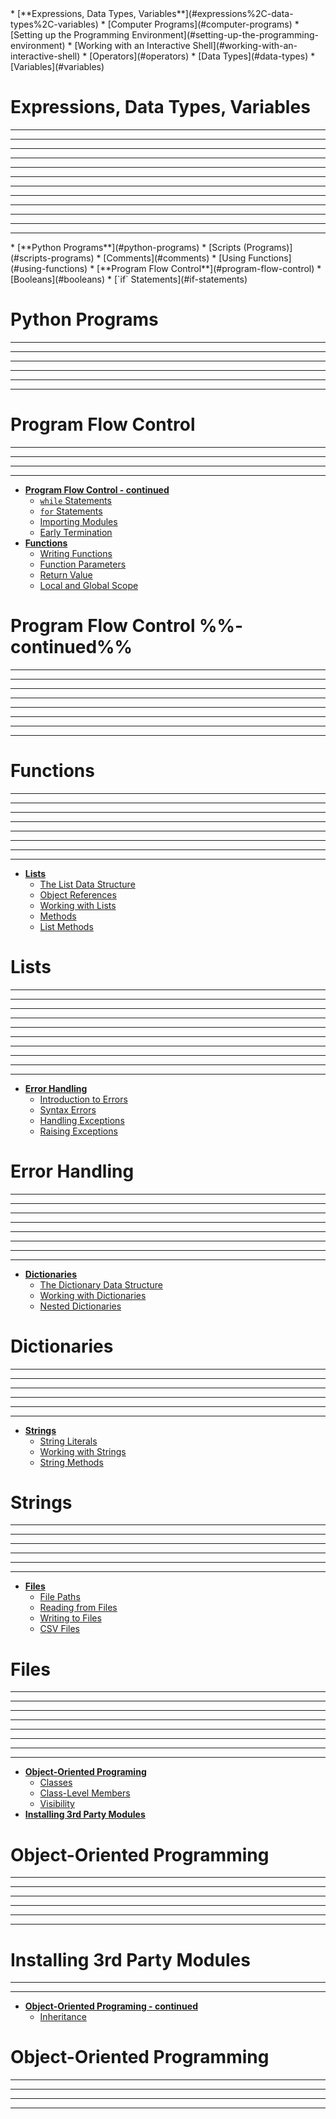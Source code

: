 <div id="week1">
* [**Expressions, Data Types, Variables**](#expressions%2C-data-types%2C-variables)
  * [Computer Programs](#computer-programs)
  * [Setting up the Programming Environment](#setting-up-the-programming-environment)
  * [Working with an Interactive Shell](#working-with-an-interactive-shell)
  * [Operators](#operators)
  * [Data Types](#data-types)
  * [Variables](#variables)

# Expressions, Data Types, Variables

<include src="../programming/programs/text.md" /><hr><hr>
<include src="../programming/environment/text.md" /><hr><hr>
<include src="../programming/shell/text.md" /><hr><hr>
<include src="../programming/operators/text.md" /><hr><hr>
<include src="../programming/types/text.md" /><hr><hr>
<include src="../programming/variables/text.md" /><hr><hr>
</div>
<div id="week2">
* [**Python Programs**](#python-programs)
  * [Scripts (Programs)](#scripts-programs)
  * [Comments](#comments)
  * [Using Functions](#using-functions)
* [**Program Flow Control**](#program-flow-control)
  * [Booleans](#booleans)
  * [`if` Statements](#if-statements)


# Python Programs

<include src="../programming/scripts/text.md" /><hr><hr>
<include src="../programming/comments/text.md" /><hr><hr>
<include src="../programming/usingFunctions/text.md" /><hr><hr>

# Program Flow Control

<include src="../programming/booleans/text.md" /><hr><hr>
<include src="../programming/if/text.md" /><hr><hr>


</div>
<div id="week3">

* [**Program Flow Control - continued**](#program-flow-control-continued)
  * [`while` Statements](#while-statements)
  * [`for` Statements](#for-statements)
  * [Importing Modules](#importing-modules)
  * [Early Termination](#early-termination)
* [**Functions**](#functions)
  * [Writing Functions](#writing-functions)
  * [Function Parameters](#function-parameters)
  * [Return Value](#return-value)
  * [Local and Global Scope](#local-and-global-scope)

# Program Flow Control %%- continued%%

<include src="../programming/while/text.md" /><hr><hr>
<include src="../programming/for/text.md" /><hr><hr>
<include src="../programming/import/text.md" /><hr><hr>
<include src="../programming/exit/text.md" /><hr><hr>

# Functions

<include src="../programming/functions-def/text.md" /><hr><hr>
<include src="../programming/functions-parameters/text.md" /><hr><hr>
<include src="../programming/functions-return/text.md" /><hr><hr>
<include src="../programming/functions-scope/text.md" /><hr><hr>
</div>

<div id="week4">

* [**Lists**](#lists)
  * [The List Data Structure](#the-list-data-structure)
  * [Object References](#object-references)
  * [Working with Lists](#working-with-lists)
  * [Methods](#methods)
  * [List Methods](#list-methods)

# Lists

<include src="../programming/lists-intro/text.md" /><hr><hr>
<include src="../programming/objectReferences/text.md" /><hr><hr>
<include src="../programming/lists-workingWith/text.md" /><hr><hr>
<include src="../programming/methods/text.md" /><hr><hr>
<include src="../programming/lists-methods/text.md" /><hr><hr>
</div>
<div id="week5">

* [**Error Handling**](#lists)
  * [Introduction to Errors](#introdution-to-errors)
  * [Syntax Errors](#syntax-errors)
  * [Handling Exceptions](#handling-exceptions)
  * [Raising Exceptions](#raising-exceptions)


# Error Handling

<include src="../programming/errors-intro/text.md" /><hr><hr>
<include src="../programming/errors-syntax/text.md" /><hr><hr>
<include src="../programming/errors-exceptions-handling/text.md" /><hr><hr>
<include src="../programming/errors-exceptions-raising/text.md" /><hr><hr>
</div>
<div id="week6">

* [**Dictionaries**](#lists)
  * [The Dictionary Data Structure](#the-dictionary-data-structure)
  * [Working with Dictionaries](#working-with-dictionaries)
  * [Nested Dictionaries](#nested-dictionaries)


# Dictionaries

<include src="../programming/dictionaries-intro/text.md" /><hr><hr>
<include src="../programming/dictionaries-workingWith/text.md" /><hr><hr>
<include src="../programming/dictionaries-nested/text.md" /><hr><hr>
</div>
<div id="week7">

* [**Strings**](#lists)
  * [String Literals](#string-literals)
  * [Working with Strings](#working-with-strings)
  * [String Methods](#string-methods)

# Strings

<include src="../programming/strings-literals/text.md" /><hr><hr>
<include src="../programming/strings-workingWith/text.md" /><hr><hr>
<include src="../programming/strings-methods/text.md" /><hr><hr>
</div>
<div id="week8">

* [**Files**](#files)
  * [File Paths](#file-paths)
  * [Reading from Files](#reading-from-files)
  * [Writing to Files](#writing-to-files)
  * [CSV Files](#csv-files)


# Files

<include src="../programming/files-paths/text.md" /><hr><hr>
<include src="../programming/files-reading/text.md" /><hr><hr>
<include src="../programming/files-writing/text.md" /><hr><hr>
<include src="../programming/files-csv/text.md" /><hr><hr>
</div>
<div id="week9">

* [**Object-Oriented Programing**](#object-oriented-programming)
  * [Classes](#classes)
  * [Class-Level Members](#class-level-members)
  * [Visibility](#visibility)
* [**Installing 3rd Party Modules**](#installing-3rd-party-modules)

# Object-Oriented Programming

<include src="../programming/oop-classes/text.md" /><hr><hr>
<include src="../programming/oop-classLevelMembers/text.md" /><hr><hr>
<include src="../programming/oop-visibility/text.md" /><hr><hr>

# Installing 3rd Party Modules

<include src="../programming/thirdparty/text.md" /><hr><hr>

</div>
<div id="week10">

* [**Object-Oriented Programing - continued**](#object-oriented-programming---continued)
  * [Inheritance](#inheritance)

# Object-Oriented Programming

<include src="../programming/oop-inheritance/text.md" /><hr><hr>

</div>
<div id="week11">

<include src="../programming/unittesting/text.md" /><hr><hr>

</div>
<div id="week12">

</div>
<div id="week13">

</div>







